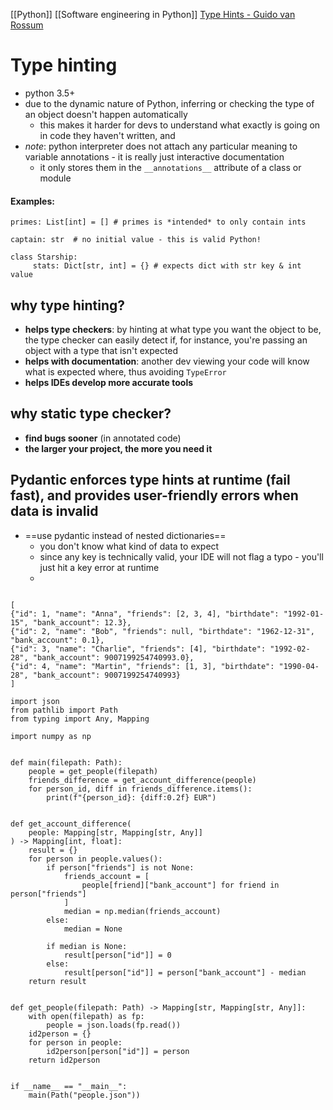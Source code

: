 [[Python]] [[Software engineering in Python]]
[Type Hints - Guido van Rossum](https://www.youtube.com/watch?v=2wDvzy6Hgxg)
# Type hinting
- python 3.5+
- due to the dynamic nature of Python, inferring or checking the type of an object doesn't happen automatically
  - this makes it harder for devs to understand what exactly is going on in code they haven't written, and 
- *note*: python interpreter does not attach any particular meaning to variable annotations - it is really just interactive documentation
  - it only stores them in the `__annotations__` attribute of a class or module

#### Examples:
```
primes: List[int] = [] # primes is *intended* to only contain ints

captain: str  # no initial value - this is valid Python!

class Starship:
     stats: Dict[str, int] = {} # expects dict with str key & int value
```
## why type hinting?
- **helps type checkers**: by hinting at what type you want the object to be, the type checker can easily detect if, for instance, you're passing an object with a type that isn't expected
- **helps with documentation**: another dev viewing your code will know what is expected where, thus avoiding `TypeError`
- **helps IDEs develop more accurate tools**
## why static type checker?
- **find bugs sooner** (in annotated code)
- **the larger your project, the more you need it**


## Pydantic enforces type hints at runtime (fail fast), and provides user-friendly errors when data is invalid

- ==use pydantic instead of nested dictionaries==
  - you don't know what kind of data to expect
  - since any key is technically valid, your IDE will not flag a typo - you'll just hit a key error at runtime
  - 
```

[
{"id": 1, "name": "Anna", "friends": [2, 3, 4], "birthdate": "1992-01-15", "bank_account": 12.3},
{"id": 2, "name": "Bob", "friends": null, "birthdate": "1962-12-31", "bank_account": 0.1},
{"id": 3, "name": "Charlie", "friends": [4], "birthdate": "1992-02-28", "bank_account": 9007199254740993.0},
{"id": 4, "name": "Martin", "friends": [1, 3], "birthdate": "1990-04-28", "bank_account": 9007199254740993}
]
```
```
import json
from pathlib import Path
from typing import Any, Mapping

import numpy as np


def main(filepath: Path):
    people = get_people(filepath)
    friends_difference = get_account_difference(people)
    for person_id, diff in friends_difference.items():
        print(f"{person_id}: {diff:0.2f} EUR")


def get_account_difference(
    people: Mapping[str, Mapping[str, Any]]
) -> Mapping[int, float]:
    result = {}
    for person in people.values():
        if person["friends"] is not None:
            friends_account = [
                people[friend]["bank_account"] for friend in person["friends"]
            ]
            median = np.median(friends_account)
        else:
            median = None

        if median is None:
            result[person["id"]] = 0
        else:
            result[person["id"]] = person["bank_account"] - median
    return result


def get_people(filepath: Path) -> Mapping[str, Mapping[str, Any]]:
    with open(filepath) as fp:
        people = json.loads(fp.read())
    id2person = {}
    for person in people:
        id2person[person["id"]] = person
    return id2person


if __name__ == "__main__":
    main(Path("people.json"))
```
```